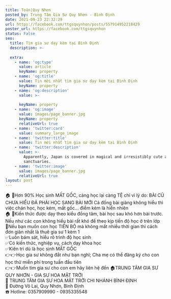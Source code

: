 ```yaml
---
title: Toán|Quy Nhơn
posted_by: Trung Tâm Gia Sư Quy Nhơn - Bình Định
date: 2021-09-23 22:32:29
url: https://facebook.com/ttgsquynhon/posts/557914952218429
poster_url: https://facebook.com/ttgsquynhon
status: False
seo:
  title: Tìm gia sư dạy kèm tại Bình Định
  description: >-
    
  extra:
    - name: 'og:type'
      value: article
      keyName: property
    - name: 'og:title'
      value: Tin mới nhất tìm gia sư dạy kèm tại Bình Định
      keyName: property
    - name: 'og:description'
      value: >-
        
      keyName: property
    - name: 'og:image'
      value: images/page_banner.jpg
      keyName: property
      relativeUrl: true
    - name: 'twitter:card'
      value: summary_large_image
    - name: 'twitter:title'
      value: Tin mới nhất tìm gia sư dạy kèm tại Bình Định
    - name: 'twitter:description'
      value: >-
        Apparently, Japan is covered in magical and irresistibly cute animal
        sanctuaries.
    - name: 'twitter:image'
      value: images/page_banner.jpg
      relativeUrl: true
layout: post
---
```

🏠 🏡Hơn 90% Học sinh MẤT GỐC, càng học lại càng TỆ chỉ vì lý do: BÀI CŨ CHƯA HIỂU ĐÃ PHẢI HỌC SANG BÀI MỚI Cả đống bài giảng không hiểu thì việc chán học, học kém, mất gốc... điểm kém là hiển nhiên<br>🏠 🏡Kiến thức được dạy theo kiểu đồng tâm, bài học sau khó hơn bài trước. Nếu như các con không hiểu bài rất khó để theo kịp tiến độ học ở trên lớp<br>🚌Nếu bạn muốn con học TIẾN BỘ mà không mất nhiều thời gian thì cách đơn giản nhất là thuê gia sư 1 kèm 1<br>✅Luôn bám sát, hiểu rõ trình độ học sinh<br>✅Có kiến thức, nghiệp vụ, cách dạy khoa học<br>✅Kiên trì dù là học sịnh MẤT GỐC<br>👉👉Học gia sư không đắt như bạn nghĩ; Cha mẹ có thể đăng ký cho con học thử miễn phí trong tuần đầu tiên<br>👉👉Muốn tìm gia sư cho con em hãy liên hệ đến 🏠TRUNG TÂM GIA SƯ QUY NHƠN - GIA SƯ HOA MẶT TRỜI<br>📖 TRUNG TÂM GIA SƯ HOA MẶT TRỜI CHI NHÁNH BÌNH ĐỊNH<br>🚩 Đường Võ Lai, Quy Nhơn, Bình Định<br>☎️ Hotline: 0357909990 - 0935335548
